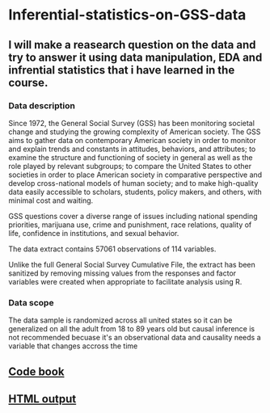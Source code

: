 # Inferential-statistics-on-GSS-data
## I will make a reasearch question on the data and try to answer it using data manipulation, EDA and infrential statistics that i have learned in the course.

### Data description

Since 1972, the General Social Survey (GSS) has been monitoring societal change and studying the growing complexity of American society. The GSS aims to gather data on contemporary American society in order to monitor and explain trends and constants in attitudes, behaviors, and attributes; to examine the structure and functioning of society in general as well as the role played by relevant subgroups; to compare the United States to other societies in order to place American society in comparative perspective and develop cross-national models of human society; and to make high-quality data easily accessible to scholars, students, policy makers, and others, with minimal cost and waiting.

GSS questions cover a diverse range of issues including national spending priorities, marijuana use, crime and punishment, race relations, quality of life, confidence in institutions, and sexual behavior.

The data extract contains 57061 observations of 114 variables.

Unlike the full General Social Survey Cumulative File, the extract has been sanitized by removing missing values from the responses and factor variables were created when appropriate to facilitate analysis using R.

### Data scope  

The data sample is randomized across all united states so it can be generalized on all the adult from 18 to 89 years old but causal inference is not recommended becuase it's an observational data and causality needs a  variable that changes accross the time 

## [Code book](https://d3c33hcgiwev3.cloudfront.net/_8abbe344133a7a8c98cfabe01a5075c2_gss.html?Expires=1569369600&Signature=DZ7QJ-6ciXjheco5HN91dRFOr00kllHoqYpjwB8cBcIPbMjX-wB4z9wxdAOOvXS8zvjFgtLP-krdgpn~enOMyQB5G7ivhSXDvuJtY51wZnJlDF5THNpJGwMeuIBINvHWsUpb-f1YJSMHPR~414vbAGwM8r7O3IFpOCqci8519D0_&Key-Pair-Id=APKAJLTNE6QMUY6HBC5A)

## [HTML output](https://coursera-assessments.s3.amazonaws.com/assessments/1569245212974/a0f3d04e-4442-46b0-b9c3-53226dead93e/infrential-statistics-project.html) 
